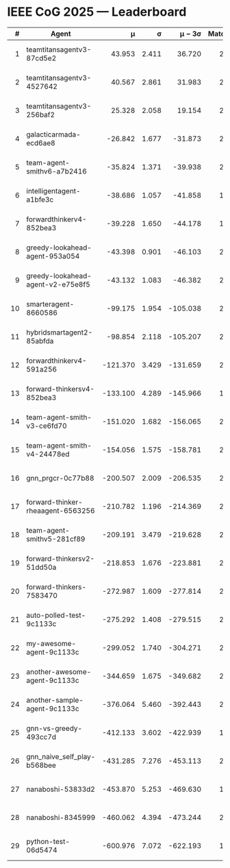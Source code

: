 # IEEE CoG 2025 — Leaderboard

| # | Agent | μ | σ | μ − 3σ | Matches | Updated |
|---:|---|---:|---:|---:|---:|---|
| 1 | teamtitansagentv3-87cd5e2 | 43.953 | 2.411 | 36.720 | 2152 | 2025-08-18 06:01 |
| 2 | teamtitansagentv3-4527642 | 40.567 | 2.861 | 31.983 | 2500 | 2025-08-18 06:01 |
| 3 | teamtitansagentv3-256baf2 | 25.328 | 2.058 | 19.154 | 2372 | 2025-08-18 06:01 |
| 4 | galacticarmada-ecd6ae8 | -26.842 | 1.677 | -31.873 | 2600 | 2025-08-18 06:01 |
| 5 | team-agent-smithv6-a7b2416 | -35.824 | 1.371 | -39.938 | 2400 | 2025-08-18 06:01 |
| 6 | intelligentagent-a1bfe3c | -38.686 | 1.057 | -41.858 | 1919 | 2025-08-18 06:01 |
| 7 | forwardthinkerv4-852bea3 | -39.228 | 1.650 | -44.178 | 1826 | 2025-08-18 06:01 |
| 8 | greedy-lookahead-agent-953a054 | -43.398 | 0.901 | -46.103 | 2236 | 2025-08-18 06:01 |
| 9 | greedy-lookahead-agent-v2-e75e8f5 | -43.132 | 1.083 | -46.382 | 2516 | 2025-08-18 06:01 |
| 10 | smarteragent-8660586 | -99.175 | 1.954 | -105.038 | 2050 | 2025-08-18 06:01 |
| 11 | hybridsmartagent2-85abfda | -98.854 | 2.118 | -105.207 | 2201 | 2025-08-18 06:01 |
| 12 | forwardthinkerv4-591a256 | -121.370 | 3.429 | -131.659 | 2121 | 2025-08-18 06:01 |
| 13 | forward-thinkersv4-852bea3 | -133.100 | 4.289 | -145.966 | 1849 | 2025-08-18 06:01 |
| 14 | team-agent-smith-v3-ce6fd70 | -151.020 | 1.682 | -156.065 | 2596 | 2025-08-18 06:01 |
| 15 | team-agent-smith-v4-24478ed | -154.056 | 1.575 | -158.781 | 2436 | 2025-08-18 06:01 |
| 16 | gnn_prgcr-0c77b88 | -200.507 | 2.009 | -206.535 | 2270 | 2025-08-18 06:01 |
| 17 | forward-thinker-rheaagent-6563256 | -210.782 | 1.196 | -214.369 | 2296 | 2025-08-18 06:01 |
| 18 | team-agent-smithv5-281cf89 | -209.191 | 3.479 | -219.628 | 2240 | 2025-08-18 06:01 |
| 19 | forward-thinkersv2-51dd50a | -218.853 | 1.676 | -223.881 | 2156 | 2025-08-18 06:01 |
| 20 | forward-thinkers-7583470 | -272.987 | 1.609 | -277.814 | 2140 | 2025-08-18 06:01 |
| 21 | auto-polled-test-9c1133c | -275.292 | 1.408 | -279.515 | 2040 | 2025-08-18 06:01 |
| 22 | my-awesome-agent-9c1133c | -299.052 | 1.740 | -304.271 | 2700 | 2025-08-18 06:01 |
| 23 | another-awesome-agent-9c1133c | -344.659 | 1.675 | -349.682 | 2520 | 2025-08-18 06:01 |
| 24 | another-sample-agent-9c1133c | -376.064 | 5.460 | -392.443 | 2140 | 2025-08-18 06:01 |
| 25 | gnn-vs-greedy-493cc7d | -412.133 | 3.602 | -422.939 | 1940 | 2025-08-18 06:01 |
| 26 | gnn_naive_self_play-b568bee | -431.285 | 7.276 | -453.113 | 2000 | 2025-08-18 06:01 |
| 27 | nanaboshi-53833d2 | -453.870 | 5.253 | -469.630 | 1920 | 2025-08-18 06:01 |
| 28 | nanaboshi-8345999 | -460.062 | 4.394 | -473.244 | 2120 | 2025-08-18 06:01 |
| 29 | python-test-06d5474 | -600.976 | 7.072 | -622.193 | 1890 | 2025-08-18 06:01 |
